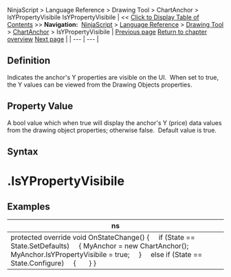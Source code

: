 ﻿
NinjaScript > Language Reference > Drawing Tool > ChartAnchor > IsYPropertyVisibile
IsYPropertyVisibile
| << [Click to Display Table of Contents](isypropertyvisibile.md) >> **Navigation:**     [NinjaScript](ninjascript-1.md) > [Language Reference](language_reference_wip-1.md) > [Drawing Tool](drawing_tools-1.md) > [ChartAnchor](chartanchor-1.md) > IsYPropertyVisibile | [Previous page](isxpropertiesvisible-1.md) [Return to chapter overview](chartanchor-1.md) [Next page](moveanchor-1.md) |
| --- | --- |
## Definition
Indicates the anchor's Y properties are visible on the UI.  When set to true, the Y values can be viewed from the Drawing Objects properties.
 
## Property Value
A bool value which when true will display the anchor's Y (price) data values from the drawing object properties; otherwise false.  Default value is true.
 
## Syntax
# <ChartAnchor>.IsYPropertyVisibile
## 
## Examples
| ns |
| --- |
| protected override void OnStateChange() {      if (State == State.SetDefaults)      { MyAnchor = new ChartAnchor(); MyAnchor.IsYPropertyVisibile = true;      }      else if (State == State.Configure)      {        } } |

